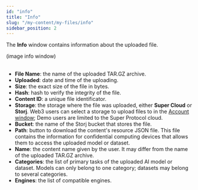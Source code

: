 ```yaml
---
id: "info"
title: "Info"
slug: "/my-content/my-files/info"
sidebar_position: 2
---
```


The **Info** window contains information about the uploaded file.

(image info window)
<br/>
<br/>

- **File Name**: the name of the uploaded TAR.GZ archive.
- **Uploaded**: date and time of the uploading.
- **Size**: the exact size of the file in bytes.
- **Hash**: hash to verify the integrity of the file.
- **Content ID**: a unique file identificator.
- **Storage**: the storage where the file was uploaded, either **Super Cloud** or **Storj**. Web3 users can select a storage to upload files to in the [Account window](/ai-marketplace/account/web3); Demo users are limited to the Super Protocol cloud.
- **Bucket**: the name of the Storj bucket that stores the file.
- **Path**: button to download the content's resource JSON file. This file contains the information for confidential computing devices that allows them to access the uploaded model or dataset.
- **Name**: the content name given by the user. It may differ from the name of the uploaded TAR.GZ archive.
- **Categories**: the list of primary tasks of the uploaded AI model or dataset. Models can only belong to one category; datasets may belong to several categories.
- **Engines**: the list of compatible engines.